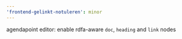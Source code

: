 ```yaml
---
'frontend-gelinkt-notuleren': minor
---
```


agendapoint editor: enable rdfa-aware `doc`, `heading` and `link` nodes
